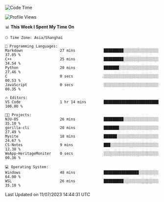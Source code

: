 <!--START_SECTION:waka-->
![Code Time](http://img.shields.io/badge/Code%20Time-1%2C037%20hrs%2017%20mins-blue)

![Profile Views](http://img.shields.io/badge/Profile%20Views-0-blue)

📊 **This Week I Spent My Time On** 

```text
🕑︎ Time Zone: Asia/Shanghai

💬 Programming Languages: 
Markdown                 27 mins             █████████░░░░░░░░░░░░░░░░   37.05 % 
C++                      25 mins             █████████░░░░░░░░░░░░░░░░   34.54 % 
Python                   20 mins             ███████░░░░░░░░░░░░░░░░░░   27.46 % 
C                        0 secs              ░░░░░░░░░░░░░░░░░░░░░░░░░   00.53 % 
JavaScript               0 secs              ░░░░░░░░░░░░░░░░░░░░░░░░░   00.35 % 

🔥 Editors: 
VS Code                  1 hr 14 mins        █████████████████████████   100.00 % 

🐱‍💻 Projects: 
NJU-OS                   26 mins             █████████░░░░░░░░░░░░░░░░   35.10 % 
gorilla-cli              20 mins             ███████░░░░░░░░░░░░░░░░░░   27.49 % 
Mysite                   18 mins             ██████░░░░░░░░░░░░░░░░░░░   24.67 % 
CS-Notes                 9 mins              ███░░░░░░░░░░░░░░░░░░░░░░   12.38 % 
WeApp-HeritageMoniter    0 secs              ░░░░░░░░░░░░░░░░░░░░░░░░░   00.36 % 

💻 Operating System: 
Windows                  48 mins             ████████████████░░░░░░░░░   64.90 % 
WSL                      26 mins             █████████░░░░░░░░░░░░░░░░   35.10 % 
```


 Last Updated on 11/07/2023 14:44:31 UTC
<!--END_SECTION:waka-->